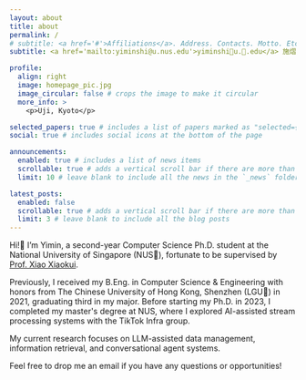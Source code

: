 ```yaml
---
layout: about
title: about
permalink: /
# subtitle: <a href='#'>Affiliations</a>. Address. Contacts. Motto. Etc.
subtitle: <a href='mailto:yiminshi@u.nus.edu'>yiminshi📮u.🦁.edu</a> 施熠民

profile:
  align: right
  image: homepage_pic.jpg
  image_circular: false # crops the image to make it circular
  more_info: >
    <p>Uji, Kyoto</p>

selected_papers: true # includes a list of papers marked as "selected={true}"
social: true # includes social icons at the bottom of the page

announcements:
  enabled: true # includes a list of news items
  scrollable: true # adds a vertical scroll bar if there are more than 3 news items
  limit: 10 # leave blank to include all the news in the `_news` folder

latest_posts:
  enabled: false
  scrollable: true # adds a vertical scroll bar if there are more than 3 new posts items
  limit: 3 # leave blank to include all the blog posts
---
```


Hi!👋 I’m Yimin, a second-year Computer Science Ph.D. student at the National University of Singapore (NUS🦁), fortunate to be supervised by [Prof. Xiao Xiaokui](https://www.comp.nus.edu.sg/~xiaoxk/).

Previously, I received my B.Eng. in Computer Science & Engineering with honors from The Chinese University of Hong Kong, Shenzhen (LGU🐲) in 2021, graduating third in my major. Before starting my Ph.D. in 2023, I completed my master's degree at NUS, where I explored AI-assisted stream processing systems with the TikTok Infra group.

My current research focuses on LLM-assisted data management, information retrieval, and conversational agent systems.

Feel free to drop me an email if you have any questions or opportunities!
